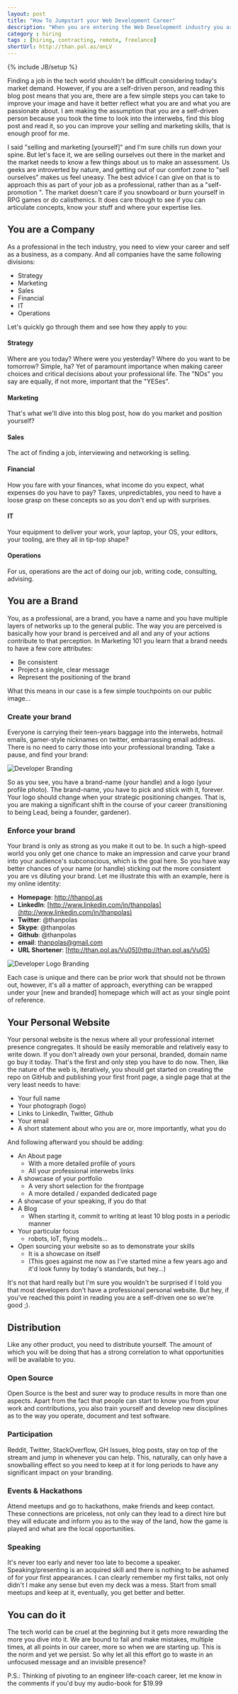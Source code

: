 ```yaml
---
layout: post
title: "How To Jumpstart your Web Development Career"
description: "When you are entering the Web Development industry you are flooded with choices and information, in this blog post I will try to create a checklist that both new and existing professionals in our industry can check against and be sure they are on the right path to finding a job. "
category : hiring
tags : [hiring, contracting, remote, freelance]
shortUrl: http://than.pol.as/onLV
---
```

{% include JB/setup %}

Finding a job in the tech world shouldn't be difficult considering today's market demand. However, if you are a self-driven person, and reading this blog post means that you are, there are a few simple steps you can take to improve your image and have it better reflect what you are and what you are passionate about. I am making the assumption that you are a self-driven person because you took the time to look into the interwebs, find this blog post and read it, so you can improve your selling and marketing skills, that is enough proof for me.

I said "selling and marketing [yourself]" and I'm sure chills run down your spine. But let's face it, we are selling ourselves out there in the market and the market needs to know a few things about us to make an assessment. Us geeks are introverted by nature, and getting out of our comfort zone to "sell ourselves" makes us feel uneasy. The best advice I can give on that is to approach this as part of your job as a professional, rather than as a "self-promotion ". The market doesn't care if you snowboard or burn yourself in RPG games or do calisthenics. It does care though to see if you can articulate concepts, know your stuff and where your expertise lies.

## You are a Company

As a professional in the tech industry, you need to view your career and self as a business, as a company. And all companies have the same following divisions:

* Strategy
* Marketing
* Sales
* Financial
* IT
* Operations

Let's quickly go through them and see how they apply to you:

#### Strategy

Where are you today? Where were you yesterday? Where do you want to be tomorrow? Simple, ha? Yet of paramount importance when making career choices and critical decisions about your professional life. The "NOs" you say are equally, if not more, important that the "YESes".

#### Marketing

That's what we'll dive into this blog post, how do you market and position yourself?

#### Sales

The act of finding a job, interviewing and networking is selling.

#### Financial

How you fare with your finances, what income do you expect, what expenses do you have to pay? Taxes, unpredictables, you need to have a loose grasp on these concepts so as you don't end up with surprises.

#### IT

Your equipment to deliver your work, your laptop, your OS, your editors, your tooling, are they all in tip-top shape?

#### Operations

For us, operations are the act of doing our job, writing code, consulting, advising.

## You are a Brand

You, as a professional, are a brand, you have a name and you have multiple layers of networks up to the general public. The way you are perceived is basically how your brand is perceived and all and any of your actions contribute to that perception. In Marketing 101 you learn that a brand needs to have a few core attributes:

* Be consistent
* Project a single, clear message
* Represent the positioning of the brand

What this means in our case is a few simple touchpoints on our public image...

### Create your brand

Everyone is carrying their teen-years baggage into the interwebs, hotmail emails, gamer-style nicknames on twitter, embarrassing email address. There is no need to carry those into your professional branding. Take a pause, and find your brand:

![Developer Branding][img.devbrand]

So as you see, you have a brand-name (your handle) and a logo (your profile photo). The brand-name, you have to pick and stick with it, forever. Your logo should change when your strategic positioning changes. That is, you are making a significant shift in the course of your career (transitioning to being Lead, being a founder, gardener).

### Enforce your brand

Your brand is only as strong as you make it out to be. In such a high-speed world you only get one chance to make an impression and carve your brand into your audience's subconscious, which is the goal here. So you have way better chances of your name (or handle) sticking out the more consistent you are vs diluting your brand. Let me illustrate this with an example, here is my online identity:

* **Homepage**: http://thanpol.as
* **LinkedIn**: [http://www.linkedin.com/in/thanpolas](http://www.linkedin.com/in/thanpolas)
* **Twitter**: @thanpolas
* **Skype**: @thanpolas
* **Github**: @thanpolas
* **email**: thanpolas@gmail.com
* **URL Shortener**: [http://than.pol.as/Vu05](http://than.pol.as/Vu05)

![Developer Logo Branding][img.devlogobrand]

Each case is unique and there can be prior work that should not be thrown out, however, it's all a matter of approach, everything can be wrapped under your [new and branded] homepage which will act as your single point of reference.

## Your Personal Website

Your personal website is the nexus where all your professional internet presence congregates. It should be easily memorable and relatively easy to write down. If you don't already own your personal, branded, domain name go buy it today. That's the first and only step you have to do now. Then, like the nature of the web is, iteratively, you should get started on creating the repo on GitHub and publishing your first front page, a single page that at the very least needs to have:

* Your full name
* Your photograph (logo)
* Links to LinkedIn, Twitter, Github
* Your email
* A short statement about who you are or, more importantly, what you do

And following afterward you should be adding:

* An About page
  * With a more detailed profile of yours
  * All your professional interwebs links
* A showcase of your portfolio
  * A very short selection for the frontpage
  * A more detailed / expanded dedicated page
* A showcase of your speaking, if you do that
* A Blog
  * When starting it, commit to writing at least 10 blog posts in a periodic manner
* Your particular focus
  * robots, IoT, flying models...
* Open sourcing your website so as to demonstrate your skills
  * It is a showcase on itself
  * (This goes against me now as I've started mine a few years ago and it'd look funny by today's standards, but hey...)

It's not that hard really but I'm sure you wouldn't be surprised if I told you that most developers don't have a professional personal website. But hey, if you've reached this point in reading you are a self-driven one so we're good ;).

## Distribution

Like any other product, you need to distribute yourself. The amount of which you will be doing that has a strong correlation to what opportunities will be available to you.

### Open Source

Open Source is the best and surer way to produce results in more than one aspects. Apart from the fact that people can start to know you from your work and contributions, you also train yourself and develop new disciplines as to the way you operate, document and test software.

### Participation

Reddit, Twitter, StackOverflow, GH Issues, blog posts, stay on top of the stream and jump in whenever you can help. This, naturally, can only have a snowballing effect so you need to keep at it for long periods to have any significant impact on your branding.

### Events & Hackathons

Attend meetups and go to hackathons, make friends and keep contact. These connections are priceless, not only can they lead to a direct hire but they will educate and inform you as to the way of the land, how the game is played and what are the local opportunities.

### Speaking

It's never too early and never too late to become a speaker. Speaking/presenting is an acquired skill and there is nothing to be ashamed of for your first appearances. I can clearly remember my first talks, not only didn't I make any sense but even my deck was a mess. Start from small meetups and keep at it, eventually, you get better and better.

## You can do it

The tech world can be cruel at the beginning but it gets more rewarding the more you dive into it. We are bound to fail and make mistakes, multiple times, at all points in our career, more so when we are starting up. This is the norm and yet we persist. So why let all this effort go to waste in an unfocused message and an invisible presence?

P.S.: Thinking of pivoting to an engineer life-coach career, let me know in the comments if you'd buy my audio-book for $19.99

[img.devbrand]:  /assets/blogimg/developer-branding.png  "The brand of a web developer"
[img.devlogobrand]:  /assets/blogimg/developer-logo-branding.png  "Branding the logo of a web developer"
